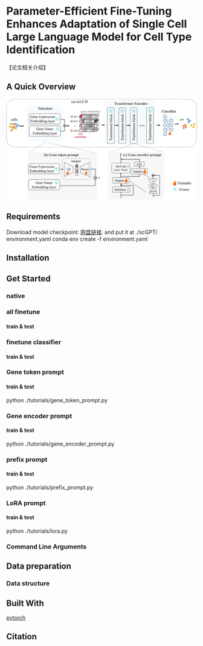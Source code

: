 # Parameter-Efficient Fine-Tuning Enhances Adaptation of Single Cell Large Language Model for Cell Type Identification
【论文相关介绍】
## A Quick Overview
![overview](IMG/overview.png)

## Requirements
Download model checkpoint: [网盘链接](https://blog.csdn.net/zyz00000000/article/details/82530741?ops_request_misc=%257B%2522request%255Fid%2522%253A%2522170659733816777224493685%2522%252C%2522scm%2522%253A%252220140713.130102334.pc%255Fall.%2522%257D&request_id=170659733816777224493685&biz_id=0&utm_medium=distribute.pc_search_result.none-task-blog-2~all~first_rank_ecpm_v1~rank_v31_ecpm-1-82530741-null-null.142^v99^pc_search_result_base9&utm_term=github%E5%9C%A8readme%E4%B8%8A%E4%BC%A0%E7%BD%91%E7%9B%98%E9%93%BE%E6%8E%A5&spm=1018.2226.3001.4187). and put it at ./scGPT/
environment.yaml
conda env create -f environment.yaml
## Installation
## Get Started
### native 
### all finetune
#### train & test
### finetune classifier
#### train & test
### Gene token prompt
#### train & test
python ./tutorials/gene_token_prompt.py
### Gene encoder prompt
#### train & test
python ./tutorials/gene_encoder_prompt.py
### prefix prompt
#### train & test
python ./tutorials/prefix_prompt.py
### LoRA prompt
#### train & test
python ./tutorials/lora.py
### Command Line Arguments
## Data preparation
### Data structure

## Built With
[pytorch](https://pytorch.org/)
## Citation

